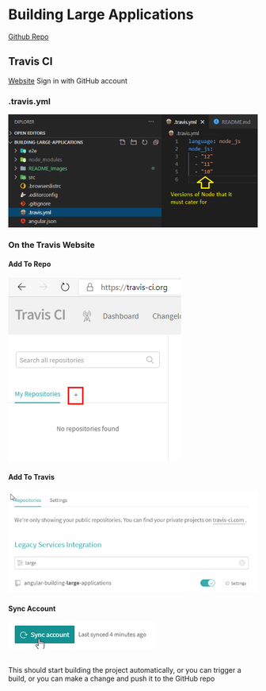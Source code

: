 # Building Large Applications

[Github Repo](https://github.com/jarrod-kallis/angular-building-large-applications)

## Travis CI

[Website](https://travis-ci.org/)
Sign in with GitHub account

### .travis.yml

![Travis Setup File](README_Images/01_versions_of_node_to_test.png)

### On the Travis Website

#### Add To Repo
![Add Repo](README_Images/02_add_repo.png)

#### Add To Travis
![Add To Travis](README_Images/03_add_to_travis.png)

#### Sync Account
![Sync Account](README_Images/04_sync_account.png)

<br/>
This should start building the project automatically, or you can trigger a build, or you can make a change and push it to the GitHub repo
